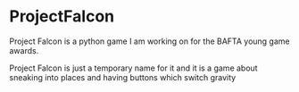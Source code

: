 # ProjectFalcon
Project Falcon is a python game I am working on for the BAFTA young game awards.

Project Falcon is just a temporary name for it and it is a game about sneaking into places and having buttons which switch gravity

